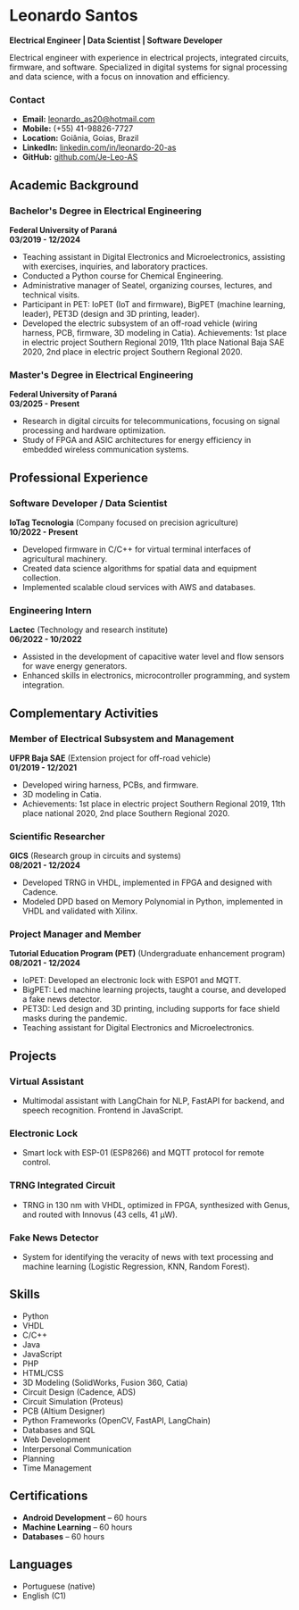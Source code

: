 # Leonardo Santos

**Electrical Engineer | Data Scientist | Software Developer**

Electrical engineer with experience in electrical projects, integrated circuits, firmware, and software. Specialized in digital systems for signal processing and data science, with a focus on innovation and efficiency.

### Contact
- **Email:** [leonardo_as20@hotmail.com](mailto:leonardo_as20@hotmail.com)
- **Mobile:** (+55) 41-98826-7727
- **Location:** Goiânia, Goias, Brazil
- **LinkedIn:** [linkedin.com/in/leonardo-20-as](https://linkedin.com/in/leonardo-20-as)
- **GitHub:** [github.com/Je-Leo-AS](https://github.com/Je-Leo-AS)

## Academic Background

### Bachelor's Degree in Electrical Engineering
**Federal University of Paraná**  
**03/2019 - 12/2024**

- Teaching assistant in Digital Electronics and Microelectronics, assisting with exercises, inquiries, and laboratory practices.
- Conducted a Python course for Chemical Engineering.
- Administrative manager of Seatel, organizing courses, lectures, and technical visits.
- Participant in PET: IoPET (IoT and firmware), BigPET (machine learning, leader), PET3D (design and 3D printing, leader).
- Developed the electric subsystem of an off-road vehicle (wiring harness, PCB, firmware, 3D modeling in Catia). Achievements: 1st place in electric project Southern Regional 2019, 11th place National Baja SAE 2020, 2nd place in electric project Southern Regional 2020.

### Master's Degree in Electrical Engineering
**Federal University of Paraná**  
**03/2025 - Present**

- Research in digital circuits for telecommunications, focusing on signal processing and hardware optimization.
- Study of FPGA and ASIC architectures for energy efficiency in embedded wireless communication systems.

## Professional Experience

### Software Developer / Data Scientist
**IoTag Tecnologia** (Company focused on precision agriculture)  
**10/2022 - Present**

- Developed firmware in C/C++ for virtual terminal interfaces of agricultural machinery.
- Created data science algorithms for spatial data and equipment collection.
- Implemented scalable cloud services with AWS and databases.

### Engineering Intern
**Lactec** (Technology and research institute)  
**06/2022 - 10/2022**

- Assisted in the development of capacitive water level and flow sensors for wave energy generators.
- Enhanced skills in electronics, microcontroller programming, and system integration.

## Complementary Activities

### Member of Electrical Subsystem and Management
**UFPR Baja SAE** (Extension project for off-road vehicle)  
**01/2019 - 12/2021**

- Developed wiring harness, PCBs, and firmware.
- 3D modeling in Catia.
- Achievements: 1st place in electric project Southern Regional 2019, 11th place national 2020, 2nd place Southern Regional 2020.

### Scientific Researcher
**GICS** (Research group in circuits and systems)  
**08/2021 - 12/2024**

- Developed TRNG in VHDL, implemented in FPGA and designed with Cadence.
- Modeled DPD based on Memory Polynomial in Python, implemented in VHDL and validated with Xilinx.

### Project Manager and Member
**Tutorial Education Program (PET)** (Undergraduate enhancement program)  
**08/2021 - 12/2024**

- IoPET: Developed an electronic lock with ESP01 and MQTT.
- BigPET: Led machine learning projects, taught a course, and developed a fake news detector.
- PET3D: Led design and 3D printing, including supports for face shield masks during the pandemic.
- Teaching assistant for Digital Electronics and Microelectronics.

## Projects

### Virtual Assistant
- Multimodal assistant with LangChain for NLP, FastAPI for backend, and speech recognition. Frontend in JavaScript.

### Electronic Lock
- Smart lock with ESP-01 (ESP8266) and MQTT protocol for remote control.

### TRNG Integrated Circuit
- TRNG in 130 nm with VHDL, optimized in FPGA, synthesized with Genus, and routed with Innovus (43 cells, 41 µW).

### Fake News Detector
- System for identifying the veracity of news with text processing and machine learning (Logistic Regression, KNN, Random Forest).

## Skills
- Python
- VHDL
- C/C++
- Java
- JavaScript
- PHP
- HTML/CSS
- 3D Modeling (SolidWorks, Fusion 360, Catia)
- Circuit Design (Cadence, ADS)
- Circuit Simulation (Proteus)
- PCB (Altium Designer)
- Python Frameworks (OpenCV, FastAPI, LangChain)
- Databases and SQL
- Web Development
- Interpersonal Communication
- Planning
- Time Management

## Certifications
- **Android Development** – 60 hours
- **Machine Learning** – 60 hours
- **Databases** – 60 hours

## Languages
- Portuguese (native)
- English (C1)